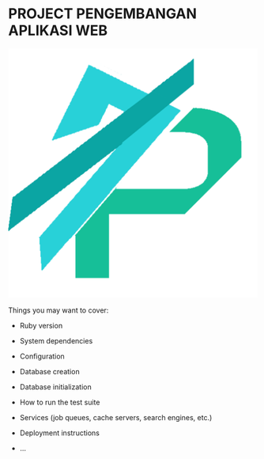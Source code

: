 # PROJECT PENGEMBANGAN APLIKASI WEB
<img src= "app/assets/images/logo.png"/>

Things you may want to cover:

* Ruby version

* System dependencies

* Configuration

* Database creation

* Database initialization

* How to run the test suite

* Services (job queues, cache servers, search engines, etc.)

* Deployment instructions

* ...
